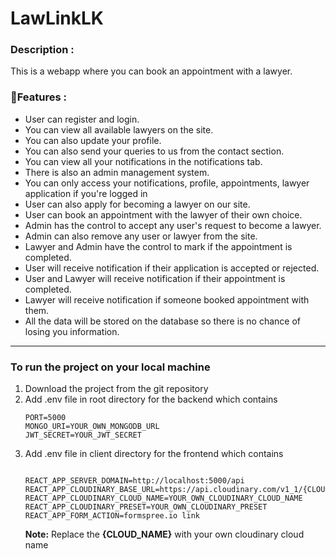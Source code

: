 # LawLinkLK

<h3>Description :</h3> 
This is a webapp where you can book an appointment with a lawyer.
<br/>

### 📃Features :

<ul>
<li>User can register and login.</li>
<li>You can view all available lawyers on the site.</li>
<li>You can also update your profile.</li>
<li>You can also send your queries to us from the contact section.</li>
<li>You can view all your notifications in the notifications tab.</li>
<li>There is also an admin management system.</li>
<li>You can only access your notifications, profile, appointments, lawyer application if you're logged in</li>
<li>User can also apply for becoming a lawyer on our site.</li>
<li>User can book an appointment with the lawyer of their own choice.</li>
<li>Admin has the control to accept any user's request to become a lawyer.</li>
<li>Admin can also remove any user or lawyer from the site.</li>
<li>Lawyer and Admin have the control to mark if the appointment is completed.</li>
<li>User will receive notification if their application is accepted or rejected.</li>
<li>User and Lawyer will receive notification if their appointment is completed.</li>
<li>Lawyer will receive notification if someone booked appointment with them.</li>
<li>All the data will be stored on the database so there is no chance of losing you information.</li>
</ul>

<hr/>

### To run the project on your local machine

<ol>
<li>Download the project from the git repository</li>
<li>Add .env file in root directory for the backend which contains</li>

```
PORT=5000
MONGO_URI=YOUR_OWN_MONGODB_URL
JWT_SECRET=YOUR_JWT_SECRET
```
<li>Add .env file in client directory for the frontend which contains</li>

```

REACT_APP_SERVER_DOMAIN=http://localhost:5000/api
REACT_APP_CLOUDINARY_BASE_URL=https://api.cloudinary.com/v1_1/{CLOUD_NAME}/image/upload
REACT_APP_CLOUDINARY_CLOUD_NAME=YOUR_OWN_CLOUDINARY_CLOUD_NAME
REACT_APP_CLOUDINARY_PRESET=YOUR_OWN_CLOUDINARY_PRESET
REACT_APP_FORM_ACTION=formspree.io link
```
**Note:** Replace the **{CLOUD_NAME}** with your own cloudinary cloud name
